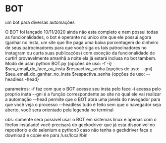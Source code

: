 # BOT
um bot para diversas automações


O BOT foi lançado 10/11/2020 ainda não esta completo e nem possui todas as funcionalidades, o bot é operante no unico site que ele possui agora (ganhar no insta, um site que lhe paga uma baixa porcentagem do dinheiro de seus patrocinadores para que você siga os tais patrocinadores no instagram ou curta suas publicações) com exceção da funcionalidade de curtir! provavelmente amanhã a noite ela já estará inclusa no bot tambem.
Modo de usar:
python BOT.py {opções de uso: -f -i} $seu_email_do_face_ou_insta $respactiva_senha {opções de uso: --gni} $seu_email_do_ganhar_no_insta $respactiva_senha {opções de uso: --headless -head}

parametros:
-f faz com que o BOT acesse seu insta pelo face
-i acessa pelo proprio insta
--gni é a função correspondente ao site no qual ele vai realizar a automação 
--head permite que o BOT abra uma janela do navegador para que você veja o processo
--headless tudo é feito sem que o navegador seja aberto, você sera orientado pela legenda no terminal

obs: somente sera possivel usar o BOT em sistemas linux e apenas com o firefox instalado!
você precisará do geckodriver que já esta disponivel no repositorio e do selenium e python3
caso não tenha o geckdriver faça o download e copie ele para /usr/local/bin
